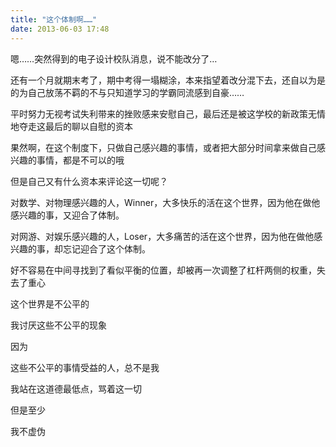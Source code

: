 ```yaml
---
title: "这个体制啊……"
date: 2013-06-03 17:48
---
```



嗯……突然得到的电子设计校队消息，说不能改分了…

还有一个月就期末考了，期中考得一塌糊涂，本来指望着改分混下去，还自以为是的为自己放荡不羁的不与只知道学习的学霸同流感到自豪……

平时努力无视考试失利带来的挫败感来安慰自己，最后还是被这学校的新政策无情地夺走这最后的聊以自慰的资本

果然啊，在这个制度下，只做自己感兴趣的事情，或者把大部分时间拿来做自己感兴趣的事情，都是不可以的哦

但是自己又有什么资本来评论这一切呢？

对数学、对物理感兴趣的人，Winner，大多快乐的活在这个世界，因为他在做他感兴趣的事，又迎合了体制。

对网游、对娱乐感兴趣的人，Loser，大多痛苦的活在这个世界，因为他在做他感兴趣的事，却忘记迎合了这个体制。

好不容易在中间寻找到了看似平衡的位置，却被再一次调整了杠杆两侧的权重，失去了重心

这个世界是不公平的

我讨厌这些不公平的现象

因为

这些不公平的事情受益的人，总不是我

我站在这道德最低点，骂着这一切

但是至少

我不虚伪